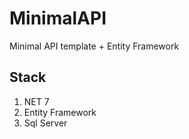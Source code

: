 # MinimalAPI
Minimal API template + Entity Framework

## Stack

1. NET 7
1. Entity Framework
1. Sql Server 
